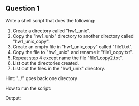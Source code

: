 ## Question 1
Write a shell script that does the following:
1. Create a directory called "hw1_unix".  
2. Copy the "hw1_unix" directory to another directory called "hw1_unix_copy".  
3. Create an empty file in "hw1_unix_copy" called "file1.txt".
4. Copy the file to "hw1_unix" and rename it "file1_copy.txt".
5. Repeat step 4 except name the file "file1_copy2.txt".
6. List out the directories created.
7. List out the files in the "hw1_unix" directory.

Hint: "../" goes back one directory

How to run the script:  

Output:
